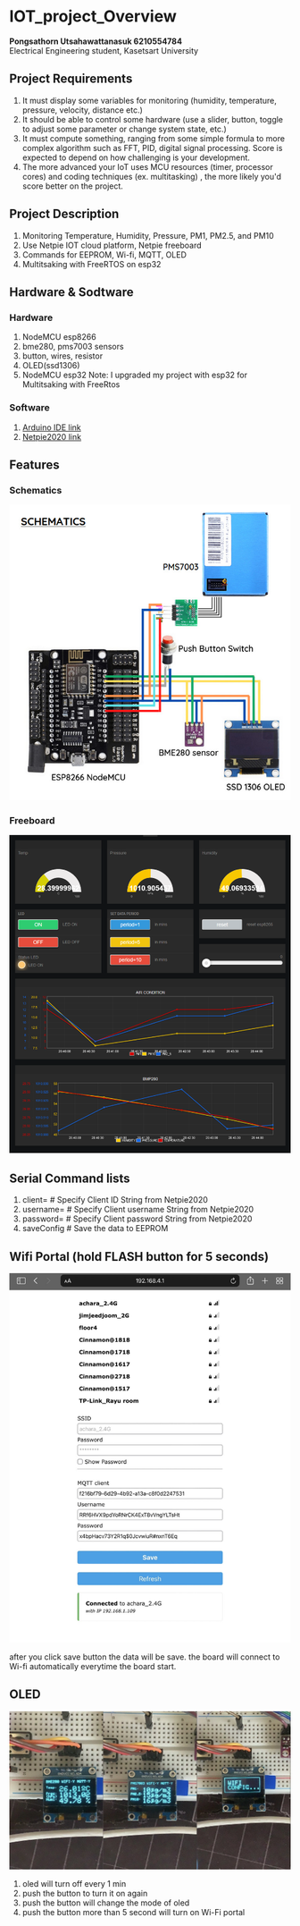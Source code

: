 # IOT_project_Overview
<b>Pongsathorn Utsahawattanasuk 6210554784</b>
<br>Electrical Engineering student, Kasetsart University

## Project Requirements
1. It must display some variables for monitoring (humidity, temperature, pressure, velocity, distance etc.)
2. It should be able to control some hardware (use a slider, button, toggle to adjust some parameter or change system state, etc.)
3. It must compute something, ranging from some simple formula  to more complex algorithm such as FFT, PID, digital signal processing. Score is expected to depend on how challenging is your development.
4. The more advanced your IoT uses MCU resources (timer, processor cores) and coding techniques (ex. multitasking) , the more likely you'd score better on the project.

## Project Description
1. Monitoring Temperature, Humidity, Pressure, PM1, PM2.5, and PM10
2. Use Netpie IOT cloud platform, Netpie freeboard
3. Commands for EEPROM, Wi-fi, MQTT, OLED
4. Multitsaking with FreeRTOS on esp32

## Hardware & Sodtware
### Hardware
1. NodeMCU esp8266
2. bme280, pms7003 sensors
3. button, wires, resistor
4. OLED(ssd1306)
5. NodeMCU esp32 Note: I upgraded my project with esp32 for Multitsaking with FreeRtos 

### Software
1. [Arduino IDE link](https://www.arduino.cc/en/software)
2. [Netpie2020 link](https://netpie.io/)

## Features

### Schematics
![My Image](pics/schematic.jpg)

### Freeboard
![My Image](pics/freeboard_example.png)

## Serial Command lists
1. client=       # Specify Client ID String from Netpie2020        
2. username=     # Specify Client username String from Netpie2020  
3. password=     # Specify Client password String from Netpie2020  
4. saveConfig          # Save the data to EEPROM                         

## Wifi Portal (hold FLASH button for 5 seconds)
![My Image](pics/wifi_portal.jpg)
<p/> after you click save button the data will be save. the board will connect to Wi-fi automatically everytime the board start.

## OLED
![My Image](pics/oled_mode.jpg)

1. oled will turn off every 1 min
2. push the button to turn it on again
3. push the button will change the mode of oled
4. push the button more than 5 second will turn on Wi-Fi portal
